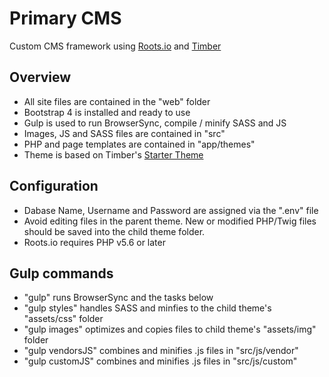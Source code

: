 # Primary CMS
Custom CMS framework using [Roots.io](https://roots.io/) and [Timber](https://timber.github.io/docs/)

## Overview
- All site files are contained in the "web" folder
- Bootstrap 4 is installed and ready to use
- Gulp is used to run BrowserSync, compile / minify SASS and JS
- Images, JS and SASS files are contained in "src"
- PHP and page templates are contained in "app/themes"
- Theme is based on Timber's [Starter Theme](https://github.com/timber/starter-theme)

## Configuration
- Dabase Name, Username and Password are assigned via the ".env" file
- Avoid editing files in the parent theme. New or modified PHP/Twig files should be saved into the child theme folder.
- Roots.io requires PHP v5.6 or later

## Gulp commands

- "gulp" runs BrowserSync and the tasks below
- "gulp styles" handles SASS and minfies to the child theme's "assets/css" folder
- "gulp images" optimizes and copies files to child theme's "assets/img" folder
- "gulp vendorsJS" combines and minifies .js files in "src/js/vendor"
- "gulp customJS" combines and minifies .js files in "src/js/custom"